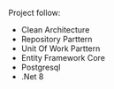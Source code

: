 Project follow:
- Clean Architecture
- Repository Parttern
- Unit Of Work Parttern
- Entity Framework Core
- Postgresql
- .Net 8